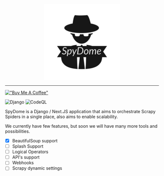 <div style="text-align:center"><img src="docs/images/SpyDome.png?t=1672876862790" width="250"/></div>

---

[!["Buy Me A Coffee"](https://www.buymeacoffee.com/assets/img/custom_images/orange_img.png)](https://www.buymeacoffee.com/riquedevbr)

![Django](https://github.com/riquedev/SpyDome/actions/workflows/django.yml/badge.svg)
![CodeQL](https://github.com/riquedev/SpyDome/actions/workflows/codeql.yml/badge.svg)

SpyDome is a Django / Next.JS application that aims to orchestrate Scrapy Spiders in a single place, also aims to enable scalability.

We currently have few features, but soon we will have many more tools and possibilities.

* [X]  BeautifulSoup support
* [ ]  Splash Support
* [ ]  Logical Operators
* [ ]  API's support
* [ ]  Webhooks
* [ ]  Scrapy dynamic settings
